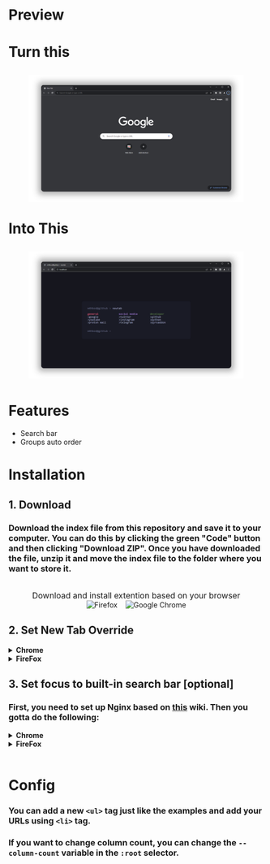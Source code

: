 # Preview
<h1>Turn this
<p align="center"><figure>
    <img src="./documentation_images/new-tab.png">
</figure></p>

Into This
<p><figure>
    <img src="./documentation_images/better-new-tab.png">
</figure></p></h1>

# Features
- Search bar
- Groups auto order

# Installation
## 1. Download
### Download the index file from this repository and save it to your computer. You can do this by clicking the green "Code" button and then clicking "Download ZIP". Once you have downloaded the file, unzip it and move the index file to the folder where you want to store it.

<p align="center">
    <br>
    <text style="font-size: 16px;">Download and install extention based on your browser</text>
    <br>
    <img src="https://user-images.githubusercontent.com/74229780/211720609-6ed494f5-cabe-412a-9a8a-c1be9be58c5c.png" width="28px" alt="Firefox" href="https://addons.mozilla.org/en-US/firefox/addon/new-tab-override/">&nbsp;&nbsp;&nbsp;
    <img src="https://user-images.githubusercontent.com/74229780/211722577-be8f1689-1883-4ab2-be85-7d938f34997f.png" width="28px" alt="Google Chrome" href="https://chrome.google.com/webstore/detail/new-tab-redirect/icpgjfneehieebagbmdbhnlpiopdcmna">
</p>

## 2. Set New Tab Override
<details>
<summary><b>Chrome</b></summary><br>

1. Open the extensions by typing "chrome://extensions/" in the address bar.
2. Find the "New Tab Redirect" extension and click the "Details" button.
3. Click the "Extension Options" button.
4. Go to the "URL" tab.
5. Paste the path to the index file you unzipped earlier into the "Redirect URL" field.
6. Then click the "Save" button.
</details>

<details>
  <summary><b>FireFox</b></summary>
<br>

1. Open the extensions by typing "about:addons" in the address bar.
2. Go to the "Extensions" tab.
3. Find the "New Tab Override" extension, click the three-dot button, and select options.
4. Set "Option" to "local file".
5. Click "Browse" and select the index file you unzipped earlier.
</details>

## 3. Set focus to built-in search bar [optional]
### First, you need to set up Nginx based on [this](https://github.com/jimschubert/NewTab-Redirect/wiki#page-focus-on-file-redirects) wiki. Then you gotta do the following:
<details>
<summary><b>Chrome</b></summary><br>

1. Go to the "Extension Options" page as you did before.
2. Go to the "URL" tab.
3. Paste "http://localhost" into the "Redirect URL" field.
4. Click the "Save" button.
</details>

<details>
  <summary><b>FireFox</b></summary>
<br>

1. Go to the "New Tab Override" settings as you did before.
2. Set "Option" to "custom URL".
3. Paste "http://localhost" into the "URL" field.
4. Check the "Set focus to the web page instead of the address bar" checkbox. 
</details><br>

# Config
### You can add a new ```<ul>``` tag just like the examples and add your URLs using ```<li>``` tag.
### If you want to change column count, you can change the ```--column-count``` variable in the ```:root``` selector.
